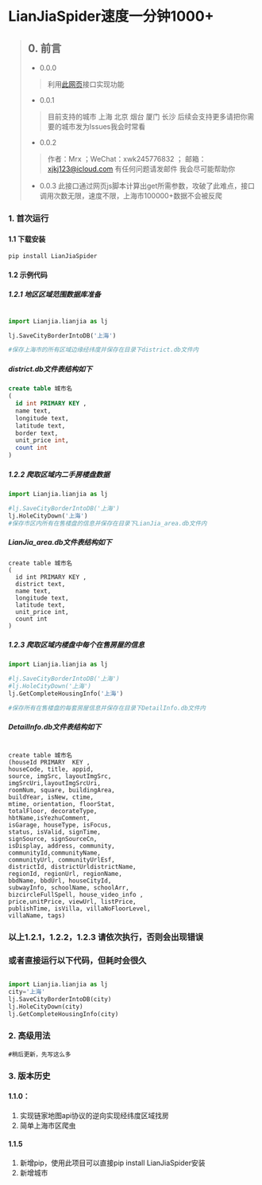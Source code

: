# LianJiaSpider速度一分钟1000+
> ## 0. 前言
>  * 0.0.0 
> > 利用[此网页](https://sh.lianjia.com/ditu/)接口实现功能 
> * 0.0.1 
> > 目前支持的城市 上海 北京 烟台 厦门 长沙 后续会支持更多请把你需要的城市发为Issues我会时常看
> * 0.0.2 
> > 作者：Mrx ；WeChat：xwk245776832 ； 邮箱：xjkj123@icloud.com 有任何问题请发邮件 我会尽可能帮助你
> * 0.0.3 
此接口通过网页js脚本计算出get所需参数，攻破了此难点，接口调用次数无限，速度不限，上海市100000+数据不会被反爬

### 1. 首次运行
#### 1.1 下载安装
```commandline
pip install LianJiaSpider
```


#### 1.2 示例代码
##### 1.2.1 地区区域范围数据库准备
```python

import Lianjia.lianjia as lj

lj.SaveCityBorderIntoDB('上海')

#保存上海市的所有区域边缘经纬度并保存在目录下district.db文件内

```
##### district.db文件表结构如下


```sql
create table 城市名 
(
  id int PRIMARY KEY ,
  name text,
  longitude text,
  latitude text,
  border text,
  unit_price int,
  count int
)
```
##### 1.2.2 爬取区域内二手房楼盘数据

```python
import Lianjia.lianjia as lj

#lj.SaveCityBorderIntoDB('上海')
lj.HoleCityDown('上海')
#保存市区内所有在售楼盘的信息并保存在目录下LianJia_area.db文件内

```
##### LianJia_area.db文件表结构如下


```
create table 城市名 
(
  id int PRIMARY KEY ,
  district text,
  name text,
  longitude text,
  latitude text,
  unit_price int,
  count int
)

```
##### 1.2.3 爬取区域内楼盘中每个在售房屋的信息

```python
import Lianjia.lianjia as lj

#lj.SaveCityBorderIntoDB('上海')
#lj.HoleCityDown('上海')
lj.GetCompleteHousingInfo('上海')

#保存所有在售楼盘的每套房屋信息并保存在目录下DetailInfo.db文件内

```
##### DetailInfo.db文件表结构如下
```

create table 城市名 
(houseId PRIMARY  KEY , 
houseCode, title, appid, 
source, imgSrc, layoutImgSrc, 
imgSrcUri,layoutImgSrcUri, 
roomNum, square, buildingArea, 
buildYear, isNew, ctime,
mtime, orientation, floorStat, 
totalFloor, decorateType, 
hbtName,isYezhuComment, 
isGarage, houseType, isFocus, 
status, isValid, signTime,
signSource, signSourceCn, 
isDisplay, address, community, 
communityId,communityName, 
communityUrl, communityUrlEsf, 
districtId, districtUrldistrictName, 
regionId, regionUrl, regionName, 
bbdName, bbdUrl, houseCityId,
subwayInfo, schoolName, schoolArr, 
bizcircleFullSpell, house_video_info , 
price,unitPrice, viewUrl, listPrice, 
publishTime, isVilla, villaNoFloorLevel,
villaName, tags)

```
### 以上1.2.1，1.2.2，1.2.3 请依次执行，否则会出现错误

### 或者直接运行以下代码，但耗时会很久
```python

import Lianjia.lianjia as lj
city='上海'
lj.SaveCityBorderIntoDB(city)
lj.HoleCityDown(city)
lj.GetCompleteHousingInfo(city)
```
### 2. 高级用法
```
#稍后更新，先写这么多

```


### 3. 版本历史
#### 1.1.0：
1. 实现链家地图api协议的逆向实现经纬度区域找房
2. 简单上海市区爬虫
#### 1.1.5
1. 新增pip，使用此项目可以直接pip install LianJiaSpider安装
2. 新增城市



